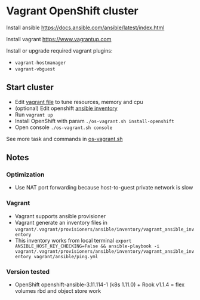 # Vagrant OpenShift cluster

Install ansible <https://docs.ansible.com/ansible/latest/index.html>

Install vagrant <https://www.vagrantup.com>

Install or upgrade required vagrant plugins:

- `vagrant-hostmanager`
- `vagrant-vbguest`

## Start cluster

- Edit [vagrant file](./Vagrantfile) to tune resources, memory and cpu
- (optional) Edit openshift [ansible inventory](./ansible/host-3-11-cluster.localhost)
- Run `vagrant up`
- Install OpenShift  with param `./os-vagrant.sh install-openshift`
- Open console `./os-vagrant.sh console`

See more task and commands in [os-vagrant.sh](./os-vagrant.sh)

## Notes

### Optimization

- Use NAT port forwarding because host-to-guest private network is slow

### Vagrant

- Vagrant supports ansible provisioner
- Vagrant generate an inventory files in `vagrant/.vagrant/provisioners/ansible/inventory/vagrant_ansible_inventory`
- This inventory works from local terminal `export ANSIBLE_HOST_KEY_CHECKING=False && ansible-playbook -i vagrant/.vagrant/provisioners/ansible/inventory/vagrant_ansible_inventory vagrant/ansible/ping.yml`

### Version tested

- OpenShift openshift-ansible-3.11.114-1 (k8s 1.11.0) + Rook v1.1.4 = flex volumes rbd and object store work

